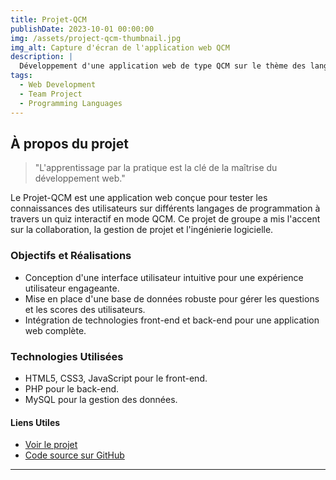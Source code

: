 ```yaml
---
title: Projet-QCM
publishDate: 2023-10-01 00:00:00
img: /assets/project-qcm-thumbnail.jpg
img_alt: Capture d'écran de l'application web QCM
description: |
  Développement d'une application web de type QCM sur le thème des langages de programmation, réalisé en collaboration avec une équipe de développeurs.
tags:
  - Web Development
  - Team Project
  - Programming Languages
---
```


## À propos du projet

> "L'apprentissage par la pratique est la clé de la maîtrise du développement web."

Le Projet-QCM est une application web conçue pour tester les connaissances des utilisateurs sur différents langages de programmation à travers un quiz interactif en mode QCM. Ce projet de groupe a mis l'accent sur la collaboration, la gestion de projet et l'ingénierie logicielle.

### Objectifs et Réalisations

- Conception d'une interface utilisateur intuitive pour une expérience utilisateur engageante.
- Mise en place d'une base de données robuste pour gérer les questions et les scores des utilisateurs.
- Intégration de technologies front-end et back-end pour une application web complète.

### Technologies Utilisées

- HTML5, CSS3, JavaScript pour le front-end.
- PHP pour le back-end.
- MySQL pour la gestion des données.

#### Liens Utiles

- [Voir le projet](http://bytemaster.alwaysdata.net/)
- [Code source sur GitHub](https://github.com/Srblx/Projet-QCM/)

---
